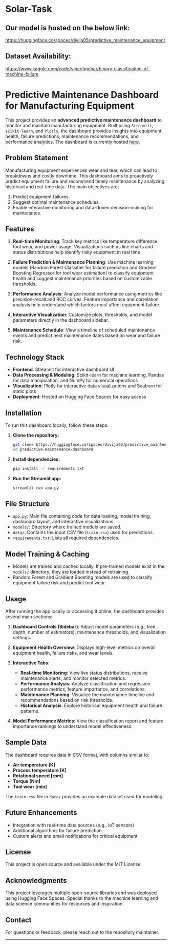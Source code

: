 # Solar-Task

## Our model is hosted on the below link: 
https://huggingface.co/spaces/divija05/predictive_maintenance_equipment

## Dataset Availability:
https://www.kaggle.com/code/vineetmehar/binary-classification-of-machine-failure





# Predictive Maintenance Dashboard for Manufacturing Equipment

This project provides an **advanced predictive maintenance dashboard** to monitor and maintain manufacturing equipment. Built using `Streamlit`, `scikit-learn`, and `Plotly`, the dashboard provides insights into equipment health, failure predictions, maintenance recommendations, and performance analytics. The dashboard is currently hosted [here](https://huggingface.co/spaces/divija05/predictive_maintenance_equipment).

## Problem Statement

Manufacturing equipment experiences wear and tear, which can lead to breakdowns and costly downtime. This dashboard aims to proactively predict equipment failure and recommend timely maintenance by analyzing historical and real-time data. The main objectives are:
1. Predict equipment failures.
2. Suggest optimal maintenance schedules.
3. Enable interactive monitoring and data-driven decision-making for maintenance.

## Features

1. **Real-time Monitoring**: Track key metrics like temperature difference, tool wear, and power usage. Visualizations such as line charts and status distributions help identify risky equipment in real time.

2. **Failure Prediction & Maintenance Planning**: Use machine learning models (Random Forest Classifier for failure prediction and Gradient Boosting Regressor for tool wear estimation) to classify equipment health and suggest maintenance priorities based on customizable thresholds.

3. **Performance Analysis**: Analyze model performance using metrics like precision-recall and ROC curves. Feature importance and correlation analysis help understand which factors most affect equipment failure.

4. **Interactive Visualization**: Customize plots, thresholds, and model parameters directly in the dashboard sidebar.

5. **Maintenance Schedule**: View a timeline of scheduled maintenance events and predict next maintenance dates based on wear and failure risk.

## Technology Stack

- **Frontend**: Streamlit for interactive dashboard UI
- **Data Processing & Modeling**: Scikit-learn for machine learning, Pandas for data manipulation, and NumPy for numerical operations
- **Visualization**: Plotly for interactive data visualizations and Seaborn for static plots
- **Deployment**: Hosted on Hugging Face Spaces for easy access

## Installation

To run this dashboard locally, follow these steps:

1. **Clone the repository:**
   ```bash
   git clone https://huggingface.co/spaces/divija05/predictive_maintenance_equipment
   cd predictive-maintenance-dashboard
   ```

2. **Install dependencies:**
   ```bash
   pip install -r requirements.txt
   ```

3. **Run the Streamlit app:**
   ```bash
   streamlit run app.py
   ```

## File Structure

- `app.py`: Main file containing code for data loading, model training, dashboard layout, and interactive visualizations.
- `models/`: Directory where trained models are saved.
- `data/`: Contains the input CSV file (`train.csv`) used for predictions.
- `requirements.txt`: Lists all required dependencies.
  
## Model Training & Caching

- Models are trained and cached locally. If pre-trained models exist in the `models/` directory, they are loaded instead of retraining. 
- Random Forest and Gradient Boosting models are used to classify equipment failure risk and predict tool wear.

## Usage

After running the app locally or accessing it online, the dashboard provides several main sections:

1. **Dashboard Controls (Sidebar)**: Adjust model parameters (e.g., tree depth, number of estimators), maintenance thresholds, and visualization settings.

2. **Equipment Health Overview**: Displays high-level metrics on overall equipment health, failure risks, and wear levels.

3. **Interactive Tabs**:
   - **Real-time Monitoring**: View live status distributions, receive maintenance alerts, and monitor selected metrics.
   - **Performance Analysis**: Analyze classification and regression performance metrics, feature importance, and correlations.
   - **Maintenance Planning**: Visualize the maintenance timeline and recommendations based on risk thresholds.
   - **Historical Analysis**: Explore historical equipment health and failure patterns.

4. **Model Performance Metrics**: View the classification report and feature importance rankings to understand model effectiveness.

## Sample Data

The dashboard requires data in CSV format, with columns similar to:
- **Air temperature [K]**
- **Process temperature [K]**
- **Rotational speed [rpm]**
- **Torque [Nm]**
- **Tool wear [min]**

The `train.csv` file in `data/` provides an example dataset used for modeling.

## Future Enhancements

- Integration with real-time data sources (e.g., IoT sensors)
- Additional algorithms for failure prediction
- Custom alerts and email notifications for critical equipment

## License

This project is open source and available under the MIT License.

## Acknowledgments

This project leverages multiple open-source libraries and was deployed using Hugging Face Spaces. Special thanks to the machine learning and data science communities for resources and inspiration.

## Contact

For questions or feedback, please reach out to the repository maintainer.

---


